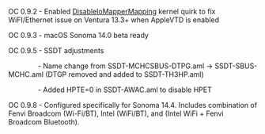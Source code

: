 OC 0.9.2 - Enabled [DisableIoMapperMapping](https://github.com/acidanthera/OpenCorePkg/pull/440) kernel quirk to fix WiFI/Ethernet issue on Ventura 13.3+ when AppleVTD is enabled

OC 0.9.3 - macOS Sonoma 14.0 beta ready

OC 0.9.5 - SSDT adjustments

&ensp;&ensp;&emsp;&emsp;&emsp;&nbsp;- Name change from SSDT-MCHCSBUS-DTPG.aml ->  SSDT-SBUS-MCHC.aml (DTGP removed and added to SSDT-TH3HP.aml)

&ensp;&ensp;&emsp;&emsp;&emsp;&nbsp;- Added HPTE=0 in SSDT-AWAC.aml to disable HPET

OC 0.9.8 - Configured specifically for Sonoma 14.4. Includes combination of Fenvi Broadcom (Wi-Fi/BT), Intel (WiFi/BT), and (Intel WiFi + Fenvi Broadcom Bluetooth).  